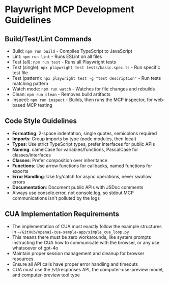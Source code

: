 # Playwright MCP Development Guidelines

## Build/Test/Lint Commands
- Build: `npm run build` - Compiles TypeScript to JavaScript
- Lint: `npm run lint` - Runs ESLint on all files
- Test (all): `npm run test` - Runs all Playwright tests
- Test (single): `npx playwright test tests/basic.spec.ts` - Run specific test file
- Test (pattern): `npx playwright test -g "test description"` - Run tests matching pattern
- Watch mode: `npm run watch` - Watches for file changes and rebuilds
- Clean: `npm run clean` - Removes build artifacts
- Inspect: `npm run inspect` - Builds, then runs the MCP inspector, for web-based MCP testing

## Code Style Guidelines
- **Formatting**: 2-space indentation, single quotes, semicolons required
- **Imports**: Group imports by type (node modules, then local)
- **Types**: Use strict TypeScript types, prefer interfaces for public APIs
- **Naming**: camelCase for variables/functions, PascalCase for classes/interfaces
- **Classes**: Prefer composition over inheritance
- **Functions**: Use arrow functions for callbacks, named functions for exports
- **Error Handling**: Use try/catch for async operations, never swallow errors
- **Documentation**: Document public APIs with JSDoc comments
- Always use console.error, not console.log, so stdout MCP communications isn't polluted by the logs

## CUA Implementation Requirements
- The implementation of CUA must exactly follow the example structures in `~/GitHub/openai-cua-sample-app/simple_cua_loop.py`
- This means there must be zero workarounds, like system prompts instructing the CUA how to communicate with the browser, or any use whatsoever of gpt-4o
- Maintain proper session management and cleanup for browser resources
- Ensure all API calls have proper error handling and timeouts
- CUA must use the /v1/responses API, the computer-use-preview model, and computer-preview tool type

